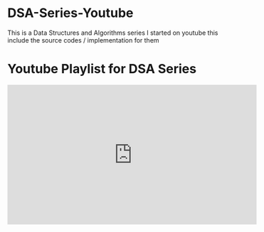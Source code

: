 # DSA-Series-Youtube
This is a Data Structures and Algorithms series I started on youtube this include the source codes / implementation for them

# Youtube Playlist for DSA Series
<iframe width="560" height="315" src="https://www.youtube.com/embed/videoseries?si=TcT2Rk9uTIsw2H_6&amp;list=PLYXXz3gliKASUIZ5rVfoPgilhUNSaiOsw" title="YouTube video player" frameborder="0" allow="accelerometer; autoplay; clipboard-write; encrypted-media; gyroscope; picture-in-picture; web-share" referrerpolicy="strict-origin-when-cross-origin" allowfullscreen></iframe>
